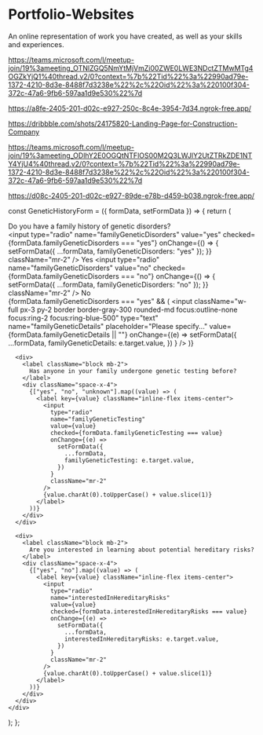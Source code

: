 # Portfolio-Websites
 An online representation of work you have created, as well as your skills and experiences.

https://teams.microsoft.com/l/meetup-join/19%3ameeting_OTNlZGQ5NmYtMjVmZi00ZWE0LWE3NDctZTMwMTg4OGZkYjQ1%40thread.v2/0?context=%7b%22Tid%22%3a%22990ad79e-1372-4210-8d3e-8488f7d3238e%22%2c%22Oid%22%3a%220100f304-372c-47a6-9fb6-597aa1d9e530%22%7d


https://a8fe-2405-201-d02c-e927-250c-8c4e-3954-7d34.ngrok-free.app/


https://dribbble.com/shots/24175820-Landing-Page-for-Construction-Company

https://teams.microsoft.com/l/meetup-join/19%3ameeting_ODlhY2E0OGQtNTFlOS00M2Q3LWJlY2UtZTRkZDE1NTY4YjU4%40thread.v2/0?context=%7b%22Tid%22%3a%22990ad79e-1372-4210-8d3e-8488f7d3238e%22%2c%22Oid%22%3a%220100f304-372c-47a6-9fb6-597aa1d9e530%22%7d

https://d08c-2405-201-d02c-e927-89de-e78b-d459-b038.ngrok-free.app/


const GeneticHistoryForm = ({ formData, setFormData }) => {
  return (
    <div className="space-y-4">
      <div>
        <label className="block mb-2">
          Do you have a family history of genetic disorders?
        </label>
        <div className="flex space-x-4 mb-2">
          <label className="inline-flex items-center">
            <input
              type="radio"
              name="familyGeneticDisorders"
              value="yes"
              checked={formData.familyGeneticDisorders === "yes"}
              onChange={() => {
                setFormData({ ...formData, familyGeneticDisorders: "yes" });
              }}
              className="mr-2"
            />
            Yes
          </label>
          <label className="inline-flex items-center">
            <input
              type="radio"
              name="familyGeneticDisorders"
              value="no"
              checked={formData.familyGeneticDisorders === "no"}
              onChange={() => {
                setFormData({ ...formData, familyGeneticDisorders: "no" });
              }}
              className="mr-2"
            />
            No
          </label>
        </div>
        {formData.familyGeneticDisorders === "yes" && (
          <input
            className="w-full px-3 py-2 border border-gray-300 rounded-md focus:outline-none focus:ring-2 focus:ring-blue-500"
            type="text"
            name="familyGeneticDetails"
            placeholder="Please specify..."
            value={formData.familyGeneticDetails || ""}
            onChange={(e) =>
              setFormData({
                ...formData,
                familyGeneticDetails: e.target.value,
              })
            }
          />
        )}
      </div>

      <div>
        <label className="block mb-2">
          Has anyone in your family undergone genetic testing before?
        </label>
        <div className="space-x-4">
          {["yes", "no", "unknown"].map((value) => (
            <label key={value} className="inline-flex items-center">
              <input
                type="radio"
                name="familyGeneticTesting"
                value={value}
                checked={formData.familyGeneticTesting === value}
                onChange={(e) =>
                  setFormData({
                    ...formData,
                    familyGeneticTesting: e.target.value,
                  })
                }
                className="mr-2"
              />
              {value.charAt(0).toUpperCase() + value.slice(1)}
            </label>
          ))}
        </div>
      </div>

      <div>
        <label className="block mb-2">
          Are you interested in learning about potential hereditary risks?
        </label>
        <div className="space-x-4">
          {["yes", "no"].map((value) => (
            <label key={value} className="inline-flex items-center">
              <input
                type="radio"
                name="interestedInHereditaryRisks"
                value={value}
                checked={formData.interestedInHereditaryRisks === value}
                onChange={(e) =>
                  setFormData({
                    ...formData,
                    interestedInHereditaryRisks: e.target.value,
                  })
                }
                className="mr-2"
              />
              {value.charAt(0).toUpperCase() + value.slice(1)}
            </label>
          ))}
        </div>
      </div>
    </div>
  );
};
